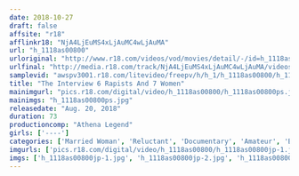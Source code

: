 ```yaml
---
date: 2018-10-27
draft: false
affsite: "r18"
afflinkr18: "NjA4LjEuMS4xLjAuMC4wLjAuMA"
url: "h_1118as00800"
urloriginal: "http://www.r18.com/videos/vod/movies/detail/-/id=h_1118as00800"
urlfinal: "http://media.r18.com/track/NjA4LjEuMS4xLjAuMC4wLjAuMA/videos/vod/movies/detail/-/id=h_1118as00800"
samplevid: "awspv3001.r18.com/litevideo/freepv/h/h_1/h_1118as00800/h_1118as00800_dmb_s.mp4"
title: "The Interview 6 Rapists And 7 Women"
mainimgurl: "pics.r18.com/digital/video/h_1118as00800/h_1118as00800ps.jpg"
mainimgs: "h_1118as00800ps.jpg"
releasedate: "Aug. 20, 2018"
duration: 73
productioncomp: "Athena Legend"
girls: ['----']
categories: ['Married Woman', 'Reluctant', 'Documentary', 'Amateur', 'Blowjob']
imgurls: ['pics.r18.com/digital/video/h_1118as00800/h_1118as00800jp-1.jpg', 'pics.r18.com/digital/video/h_1118as00800/h_1118as00800jp-2.jpg', 'pics.r18.com/digital/video/h_1118as00800/h_1118as00800jp-3.jpg', 'pics.r18.com/digital/video/h_1118as00800/h_1118as00800jp-4.jpg', 'pics.r18.com/digital/video/h_1118as00800/h_1118as00800jp-5.jpg', 'pics.r18.com/digital/video/h_1118as00800/h_1118as00800jp-6.jpg', 'pics.r18.com/digital/video/h_1118as00800/h_1118as00800jp-7.jpg', 'pics.r18.com/digital/video/h_1118as00800/h_1118as00800jp-8.jpg', 'pics.r18.com/digital/video/h_1118as00800/h_1118as00800jp-9.jpg', 'pics.r18.com/digital/video/h_1118as00800/h_1118as00800jp-10.jpg', 'pics.r18.com/digital/video/h_1118as00800/h_1118as00800jp-11.jpg', 'pics.r18.com/digital/video/h_1118as00800/h_1118as00800jp-12.jpg', 'pics.r18.com/digital/video/h_1118as00800/h_1118as00800jp-13.jpg', 'pics.r18.com/digital/video/h_1118as00800/h_1118as00800jp-14.jpg', 'pics.r18.com/digital/video/h_1118as00800/h_1118as00800jp-15.jpg', 'pics.r18.com/digital/video/h_1118as00800/h_1118as00800jp-16.jpg', 'pics.r18.com/digital/video/h_1118as00800/h_1118as00800jp-17.jpg', 'pics.r18.com/digital/video/h_1118as00800/h_1118as00800jp-18.jpg', 'pics.r18.com/digital/video/h_1118as00800/h_1118as00800jp-19.jpg', 'pics.r18.com/digital/video/h_1118as00800/h_1118as00800jp-20.jpg']
imgs: ['h_1118as00800jp-1.jpg', 'h_1118as00800jp-2.jpg', 'h_1118as00800jp-3.jpg', 'h_1118as00800jp-4.jpg', 'h_1118as00800jp-5.jpg', 'h_1118as00800jp-6.jpg', 'h_1118as00800jp-7.jpg', 'h_1118as00800jp-8.jpg', 'h_1118as00800jp-9.jpg', 'h_1118as00800jp-10.jpg', 'h_1118as00800jp-11.jpg', 'h_1118as00800jp-12.jpg', 'h_1118as00800jp-13.jpg', 'h_1118as00800jp-14.jpg', 'h_1118as00800jp-15.jpg', 'h_1118as00800jp-16.jpg', 'h_1118as00800jp-17.jpg', 'h_1118as00800jp-18.jpg', 'h_1118as00800jp-19.jpg', 'h_1118as00800jp-20.jpg']
---
```

